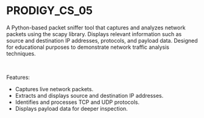 # PRODIGY_CS_05

A Python-based packet sniffer tool that captures and analyzes network packets using the scapy library. Displays relevant information such as source and destination IP addresses, protocols, and payload data. Designed for educational purposes to demonstrate network traffic analysis techniques.

<br>

Features:
- Captures live network packets.
- Extracts and displays source and destination IP addresses.
- Identifies and processes TCP and UDP protocols.
- Displays payload data for deeper inspection.
